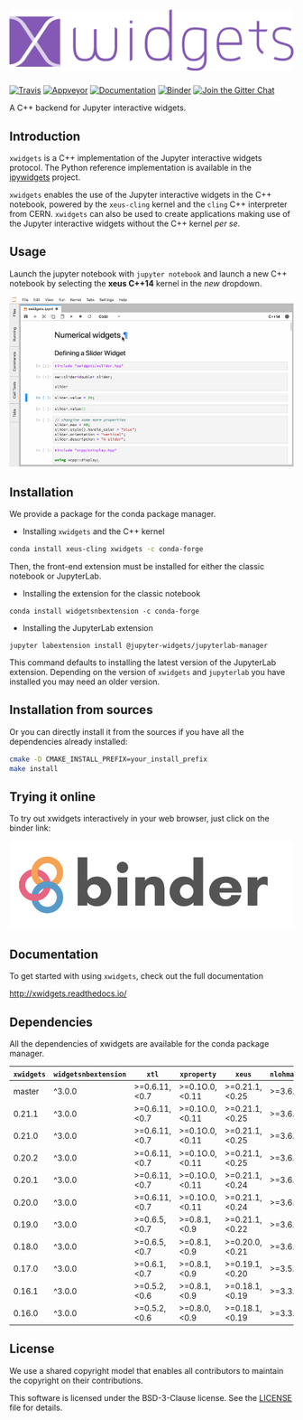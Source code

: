 # ![xwidgets](docs/source/xwidgets.svg)

[![Travis](https://travis-ci.org/jupyter-xeus/xwidgets.svg?branch=master)](https://travis-ci.org/jupyter-xeus/xwidgets)
[![Appveyor](https://ci.appveyor.com/api/projects/status/kjoatvulm28dpr3r?svg=true)](https://ci.appveyor.com/project/jupyter-xeus/xwidgets)
[![Documentation](http://readthedocs.org/projects/xwidgets/badge/?version=latest)](https://xwidgets.readthedocs.io/en/latest/?badge=latest)
[![Binder](https://img.shields.io/badge/launch-binder-brightgreen.svg)](https://mybinder.org/v2/gh/jupyter-xeus/xwidgets/stable?filepath=notebooks/xwidgets.ipynb)
[![Join the Gitter Chat](https://badges.gitter.im/Join%20Chat.svg)](https://gitter.im/QuantStack/Lobby?utm_source=badge&utm_medium=badge&utm_campaign=pr-badge&utm_content=badge)

A C++ backend for Jupyter interactive widgets.

## Introduction

`xwidgets` is a C++ implementation of the Jupyter interactive widgets protocol.
The Python reference implementation is available in the
[ipywidgets](https://github.com/jupyter-widgets/ipywidgets) project.

`xwidgets` enables the use of the Jupyter interactive widgets in the C++
notebook, powered by the `xeus-cling` kernel and the `cling` C++ interpreter
from CERN. `xwidgets` can also be used to create applications making use of the
Jupyter interactive widgets without the C++ kernel *per se*.

## Usage

Launch the jupyter notebook with `jupyter notebook` and launch a new C++
notebook by selecting the **xeus C++14** kernel in the *new* dropdown.

![Widgets](widgets.gif)

## Installation

We provide a package for the conda package manager.

- Installing `xwidgets` and the C++ kernel

```bash
conda install xeus-cling xwidgets -c conda-forge
```

Then, the front-end extension must be installed for either the classic notebook
or JupyterLab.

- Installing the extension for the classic notebook

```
conda install widgetsnbextension -c conda-forge
```

- Installing the JupyterLab extension

```
jupyter labextension install @jupyter-widgets/jupyterlab-manager
```

This command defaults to installing the latest version of the JupyterLab
extension. Depending on the version of `xwidgets` and `jupyterlab` you have
installed you may need an older version.

## Installation from sources

Or you can directly install it from the sources if you have all the
dependencies already installed:

```bash
cmake -D CMAKE_INSTALL_PREFIX=your_install_prefix
make install
```

## Trying it online

To try out xwidgets interactively in your web browser, just click on the binder
link:

[![Binder](binder-logo.svg)](https://mybinder.org/v2/gh/jupyter-xeus/xwidgets/stable?filepath=notebooks/xwidgets.ipynb)

## Documentation

To get started with using `xwidgets`, check out the full documentation

http://xwidgets.readthedocs.io/

## Dependencies

All the dependencies of xwidgets are available for the conda package manager.

| `xwidgets` | `widgetsnbextension`  |     `xtl`       | `xproperty`    | `xeus`          | `nlohmann_json` |
|------------|-----------------------|-----------------|----------------|-----------------|-----------------|
|  master    |      ^3.0.0           |  >=0.6.11,<0.7  | >=0.1O.0,<0.11 | >=0.21.1,<0.25  | >=3.6.1,<4.0    |
|  0.21.1    |      ^3.0.0           |  >=0.6.11,<0.7  | >=0.1O.0,<0.11 | >=0.21.1,<0.25  | >=3.6.1,<4.0    |
|  0.21.0    |      ^3.0.0           |  >=0.6.11,<0.7  | >=0.1O.0,<0.11 | >=0.21.1,<0.25  | >=3.6.1,<4.0    |
|  0.20.2    |      ^3.0.0           |  >=0.6.11,<0.7  | >=0.1O.0,<0.11 | >=0.21.1,<0.25  | >=3.6.1,<4.0    |
|  0.20.1    |      ^3.0.0           |  >=0.6.11,<0.7  | >=0.1O.0,<0.11 | >=0.21.1,<0.24  | >=3.6.1,<4.0    |
|  0.20.0    |      ^3.0.0           |  >=0.6.11,<0.7  | >=0.1O.0,<0.11 | >=0.21.1,<0.24  | >=3.6.1,<4.0    |
|  0.19.0    |      ^3.0.0           |  >=0.6.5,<0.7   | >=0.8.1,<0.9   | >=0.21.1,<0.22  | >=3.6.1,<4.0    |
|  0.18.0    |      ^3.0.0           |  >=0.6.5,<0.7   | >=0.8.1,<0.9   | >=0.20.0,<0.21  | >=3.6.1,<4.0    |
|  0.17.0    |      ^3.0.0           |  >=0.6.1,<0.7   | >=0.8.1,<0.9   | >=0.19.1,<0.20  | >=3.5.0,<4.0    |
|  0.16.1    |      ^3.0.0           |  >=0.5.2,<0.6   | >=0.8.1,<0.9   | >=0.18.1,<0.19  | >=3.3.0,<4.0    |
|  0.16.0    |      ^3.0.0           |  >=0.5.2,<0.6   | >=0.8.0,<0.9   | >=0.18.1,<0.19  | >=3.3.0,<4.0    |

## License

We use a shared copyright model that enables all contributors to maintain the
copyright on their contributions.

This software is licensed under the BSD-3-Clause license.
See the [LICENSE](LICENSE) file for details.
